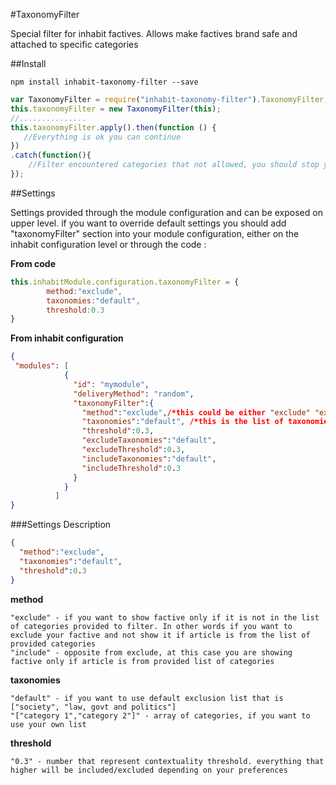 #TaxonomyFilter

Special filter for inhabit factives. Allows make factives brand safe and attached to specific categories

##Install

````
npm install inhabit-taxonomy-filter --save
````

````javascript
var TaxonomyFilter = require("inhabit-taxonomy-filter").TaxonomyFilter;
this.taxonomyFilter = new TaxonomyFilter(this);
//...............
this.taxonomyFilter.apply().then(function () {
   //Everything is ok you can continue 
})
.catch(function(){
    //Filter encountered categories that not allowed, you should stop your logic sequence
});

````
##Settings

Settings provided through the module configuration and can be exposed on upper level. if you want to override default settings you should add "taxonomyFilter" section into your module configuration, either on the inhabit configuration level or through the code :

**From code**
````javascript
this.inhabitModule.configuration.taxonomyFilter = {
        method:"exclude",
        taxonomies:"default",
        threshold:0.3
}
````
**From inhabit configuration**
````json
{
 "modules": [
            {
              "id": "mymodule",
              "deliveryMethod": "random",
              "taxonomyFilter":{
                "method":"exclude",/*this could be either "exclude" "excludeAndInclude" or "include"
                "taxonomies":"default", /*this is the list of taxonomies*/
                "threshold":0.3,
                "excludeTaxonomies":"default",
                "excludeThreshold":0.3,
                "includeTaxonomies":"default",
                "includeThreshold":0.3
              }
            }
          ]
}
````

###Settings Description
````json
{
  "method":"exclude",
  "taxonomies":"default",
  "threshold":0.3
}
````

**method**

    "exclude" - if you want to show factive only if it is not in the list of categories provided to filter. In other words if you want to exclude your factive and not show it if article is from the list of provided categories
    "include" - opposite from exclude, at this case you are showing factive only if article is from provided list of categories
    
**taxonomies**

    "default" - if you want to use default exclusion list that is ["society", "law, govt and politics"]
    "["category 1","category 2"]" - array of categories, if you want to use your own list
    
**threshold**

    "0.3" - number that represent contextuality threshold. everything that higher will be included/excluded depending on your preferences 


    